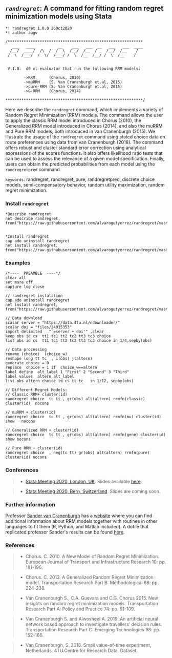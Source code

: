 ## *```randregret```*: A command for fitting random regret minimization models using Stata 

```
*! randregret 1.0.0 26Oct2020
*! author aagv

/***********************************************************
   ___   ____          __    ___   ___  __   ___   ___  ____
  /__/  ____/  /\  /  /  \  /__/  /__  / _  /__/  /__    /
 /  \  /___/  /  \/  /___/ /  \  /__  /__/ /  \  /__    /   

 
 V.1.0:  d0 ml evaluator that run the following RRM models:
		
		->RRM      (Chorus, 2010)
		->muRRM    (S. Van Cranenburgh et.al, 2015)
		->pure-RRM (S. Van Cranenburgh et.al, 2015)
		->G-RRM    (Chorus, 2014)	
		
************************************************************/
```


Here we describe the ```randregret``` command, which implements a variety of Random Regret Minimization (RRM) models. The command allows the user to apply the classic RRM model introduced in Chorus (2010), the Generalized RRM model introduced in Chorus (2014), and also the muRRM and Pure RRM models, both introduced in van Cranenburgh (2015). We illustrate the usage of the ```randregret``` command using stated choice data on route preferences using data from van Cranenburgh (2018). The command offers robust and cluster standard error correction using analytical expressions of the scores functions. It also offers likelihood ratio tests that can be used to assess the relevance of a given model specification. Finally, users can obtain the predicted probabilities from each model using the ```randregretpred``` command.

```keywords```: randregret, randregret_pure, randregretpred, discrete choice models,  semi-compensatory behavior, random utility maximization, random regret minimization.


### Install ```randregret``` 

``` 
*Describe randregret
net describe randregret, from("https://raw.githubusercontent.com/alvarogutyerrez/randregret/master/src/")


*Install randregret
cap ado uninstall randregret
net install randregret, from("https://raw.githubusercontent.com/alvarogutyerrez/randregret/master/src/")
```


### Examples 

```
/*----  PREAMBLE  ----*/
clear all
set more off
capture log close 

// randregret instalation 
cap ado uninstall randregret
net install randregret, from("https://raw.githubusercontent.com/alvarogutyerrez/randregret/master/src/")

// Data download
scalar server = "https://data.4tu.nl/ndownloader/"
scalar doi = "files/24015353"
import delimited   "`=server + doi'" ,clear
keep obs id cs  tt1 tc1 tt2 tc2 tt3 tc3 choice 
list obs id cs  tt1 tc1 tt2 tc2 tt3 tc3 choice in 1/4,sepby(obs)

// Data processing
rename (choice)  (choice_w)
reshape long tt tc  , i(obs) j(altern)
generate choice = 0
replace  choice = 1 if  choice_w==altern  
label define  alt_label 1 "First" 2 "Second" 3 "Third" 
label values  altern alt_label
list obs altern choice id cs tt tc   in 1/12, sepby(obs)

// Different Regret Models:
// Classic RRM+ cluster(id)
randregret choice  tc tt , gr(obs) alt(altern) rrmfn(classic)  cluster(id)	nocons

// muRRM + cluster(id)
randregret choice  tc tt , gr(obs) alt(altern) rrmfn(mu) cluster(id) show  	nocons

// Generalized RRM + cluster(id)
randregret choice  tc tt , gr(obs) alt(altern) rrmfn(gene) cluster(id) show nocons 

// Pure RRM + cluster(id)
randregret choice  , neg(tc tt) gr(obs) alt(altern) rrmfn(pure) cluster(id) nocons     
```


### Conferences

> *   [Stata Meeting 2020, London, UK](https://events.timberlake.co.uk/event/2020-stata-conference). Slides available [here](https://www.dropbox.com/s/nke1edawl3dnfy0/randregret_London2020.pdf). 


> *   [Stata Meeting 2020, Bern, Switzerland](https://ritme.com/CH-de/ritme/unsere-neuigkeiten/2020-swiss-stata-conference/). Slides are coming soon. 


### Further information 

Professor [Sander van Cranenburgh](https://www.tudelft.nl/en/tpm/about-the-faculty/departments/engineering-systems-and-services/people/assistant-professors/drir-s-sander-van-cranenburgh/) has a [website](https://www.advancedrrmmodels.com/) where you can find additional information about RRM models together with routines in other languages to fit them (R, Python, and Matlab included). A dofile that replicated professor Sander's results can be found [here](https://github.com/alvarogutyerrez/randregret/blob/master/examples/randregret_replication_Sanders_routines.do).  







### References 

> * Chorus. C. 2010.  A New Model of Random Regret Minimization.  European Journal of Transport and Infrastructure Research 10: pp. 181-196.

> *    Chorus. C. 2013.  A Generalized Random Regret Minimization model.  Transportation Research Part B: Methodological 68: pp. 224-238.

> *    Van Cranenburgh S., C.A. Guevara and C.G. Chorus 2015.  New insights on random regret minimization models.  Transportation Research Part A: Policy and Practice 74: pp. 91-109.

> *    Van Cranenburgh S. and Alwosheel A. 2019.  An artificial neural network based approach to investigate travellers’ decision rules.  Transportation Research Part C: Emerging Technologies 98: pp. 152-166.

> *    Van Cranenburgh, S. 2018.  Small value-of-time experiment, Netherlands. 4TU.Centre for Research Data. Dataset.











